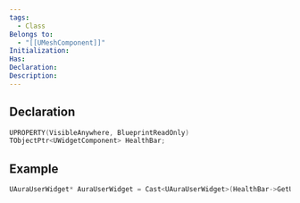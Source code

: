 ```yaml
---
tags:
  - Class
Belongs to:
  - "[[UMeshComponent]]"
Initialization: 
Has: 
Declaration: 
Description:
---
```


## Declaration

```cpp
UPROPERTY(VisibleAnywhere, BlueprintReadOnly)
TObjectPtr<UWidgetComponent> HealthBar;
```

## Example

```cpp
UAuraUserWidget* AuraUserWidget = Cast<UAuraUserWidget>(HealthBar->GetUserWidgetObject())
```
